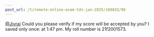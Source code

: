 ```yaml
---
post_url: /t/remote-online-exam-tds-jan-2025/168832/96
---
```

[@Jivraj](/u/jivraj) Could you please verify if my score will be accepted by you? I saved only once: at 1:47 pm. My roll number is 21f2001573.